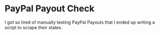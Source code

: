 # PayPal Payout Check
I got so tired of manually testing PayPal Payouts that I ended up writing a script to scrape their states.
